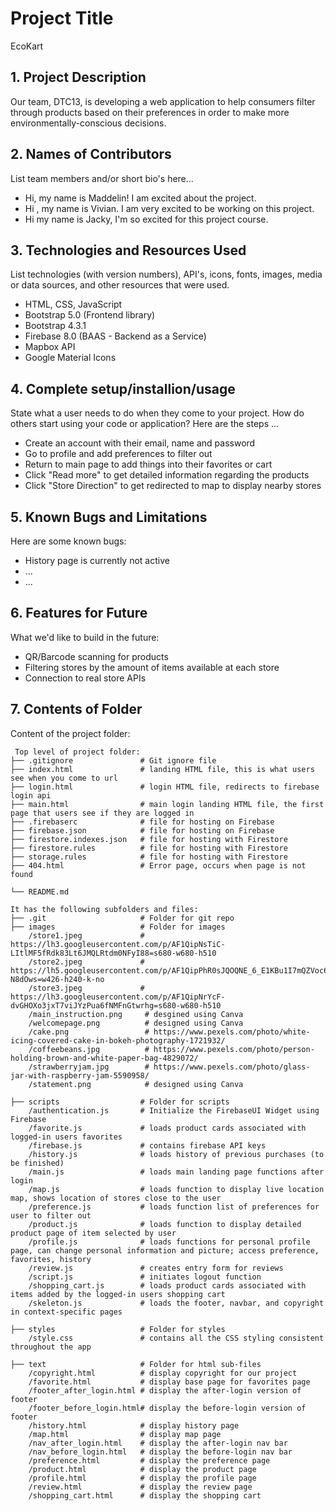 # Project Title
EcoKart

## 1. Project Description
Our team, DTC13, is developing a web application to help consumers filter through products based on their preferences in order to make more environmentally-conscious decisions.

## 2. Names of Contributors
List team members and/or short bio's here... 
- Hi, my name is Maddelin! I am excited about the project.
- Hi , my name is Vivian. I am very excited to be working on this project.
- Hi my name is Jacky, I'm so excited for this project course.

## 3. Technologies and Resources Used

List technologies (with version numbers), API's, icons, fonts, images, media or data sources, and other resources that were used.

- HTML, CSS, JavaScript
- Bootstrap 5.0 (Frontend library)
- Bootstrap 4.3.1
- Firebase 8.0 (BAAS - Backend as a Service)
- Mapbox API
- Google Material Icons

## 4. Complete setup/installion/usage

State what a user needs to do when they come to your project. How do others start using your code or application?
Here are the steps ...

- Create an account with their email, name and password
- Go to profile and add preferences to filter out
- Return to main page to add things into their favorites or cart
- Click "Read more" to get detailed information regarding the products
- Click "Store Direction" to get redirected to map to display nearby stores

## 5. Known Bugs and Limitations

Here are some known bugs:

- History page is currently not active
- ...
- ...

## 6. Features for Future

What we'd like to build in the future:

- QR/Barcode scanning for products
- Filtering stores by the amount of items available at each store
- Connection to real store APIs

## 7. Contents of Folder

Content of the project folder:

```
 Top level of project folder:
├── .gitignore               # Git ignore file
├── index.html               # landing HTML file, this is what users see when you come to url
├── login.html               # login HTML file, redirects to firebase login api
├── main.html                # main login landing HTML file, the first page that users see if they are logged in
├── .firebaserc              # file for hosting on Firebase
├── firebase.json            # file for hosting on Firebase
├── firestore.indexes.json   # file for hosting with Firestore
├── firestore.rules          # file for hosting with Firestore
├── storage.rules            # file for hosting with Firestore
├── 404.html                 # Error page, occurs when page is not found

└── README.md

It has the following subfolders and files:
├── .git                     # Folder for git repo
├── images                   # Folder for images
    /store1.jpeg             # https://lh3.googleusercontent.com/p/AF1QipNsTiC-LItlMF5fRdk83Lt6JMQLRtdm0NFyI88=s680-w680-h510
    /store2.jpeg             # https://lh5.googleusercontent.com/p/AF1QipPhR0sJQOQNE_6_E1KBu1I7mQZVoc6Z7-N8dOws=w426-h240-k-no
    /store3.jpeg             # https://lh3.googleusercontent.com/p/AF1QipNrYcF-dvGHOXo3jxT7viJYzPua6fNMFnGtwrhg=s680-w680-h510
    /main_instruction.png     # desgined using Canva
    /welcomepage.png          # designed using Canva
    /cake.png                 # https://www.pexels.com/photo/white-icing-covered-cake-in-bokeh-photography-1721932/
    /coffeebeans.jpg          # https://www.pexels.com/photo/person-holding-brown-and-white-paper-bag-4829072/
    /strawberryjam.jpg        # https://www.pexels.com/photo/glass-jar-with-raspberry-jam-5590958/
    /statement.png            # designed using Canva

├── scripts                  # Folder for scripts
    /authentication.js       # Initialize the FirebaseUI Widget using Firebase
    /favorite.js             # loads product cards associated with logged-in users favorites
    /firebase.js             # contains firebase API keys
    /history.js              # loads history of previous purchases (to be finished)
    /main.js                 # loads main landing page functions after login
    /map.js                  # loads function to display live location map, shows location of stores close to the user
    /preference.js           # loads function list of preferences for user to filter out
    /product.js              # loads function to display detailed product page of item selected by user
    /profile.js              # loads functions for personal profile page, can change personal information and picture; access preference, favorites, history
    /review.js               # creates entry form for reviews
    /script.js               # initiates logout function
    /shopping_cart.js        # loads product cards associated with items added by the logged-in users shopping cart
    /skeleton.js             # loads the footer, navbar, and copyright in context-specific pages

├── styles                   # Folder for styles
    /style.css               # contains all the CSS styling consistent throughout the app

├── text                     # Folder for html sub-files
    /copyright.html          # display copyright for our project
    /favorite.html           # display base page for favorites page
    /footer_after_login.html # display the after-login version of footer
    /footer_before_login.html# display the before-login version of footer
    /history.html            # display history page
    /map.html                # display map page
    /nav_after_login.html    # display the after-login nav bar
    /nav_before_login.html   # display the before-login nav bar
    /preference.html         # display the preference page
    /product.html            # display the product page
    /profile.html            # display the profile page
    /review.html             # display the review page
    /shopping_cart.html      # display the shopping cart


